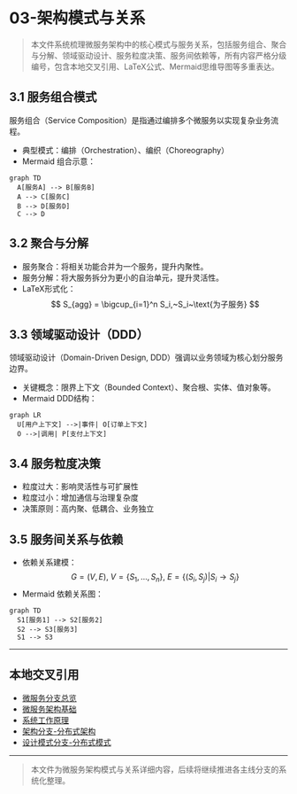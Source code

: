 # 03-架构模式与关系

> 本文件系统梳理微服务架构中的核心模式与服务关系，包括服务组合、聚合与分解、领域驱动设计、服务粒度决策、服务间依赖等，所有内容严格分级编号，包含本地交叉引用、LaTeX公式、Mermaid思维导图等多重表达。

## 3.1 服务组合模式

服务组合（Service Composition）是指通过编排多个微服务以实现复杂业务流程。

- 典型模式：编排（Orchestration）、编织（Choreography）
- Mermaid 组合示意：

```mermaid
graph TD
  A[服务A] --> B[服务B]
  A --> C[服务C]
  B --> D[服务D]
  C --> D
```

## 3.2 聚合与分解

- 服务聚合：将相关功能合并为一个服务，提升内聚性。
- 服务分解：将大服务拆分为更小的自治单元，提升灵活性。
- LaTeX形式化：
  $$
  S_{agg} = \bigcup_{i=1}^n S_i,~S_i~\text{为子服务}
  $$

## 3.3 领域驱动设计（DDD）

领域驱动设计（Domain-Driven Design, DDD）强调以业务领域为核心划分服务边界。

- 关键概念：限界上下文（Bounded Context）、聚合根、实体、值对象等。
- Mermaid DDD结构：

```mermaid
graph LR
  U[用户上下文] -->|事件| O[订单上下文]
  O -->|调用| P[支付上下文]
```

## 3.4 服务粒度决策

- 粒度过大：影响灵活性与可扩展性
- 粒度过小：增加通信与治理复杂度
- 决策原则：高内聚、低耦合、业务独立

## 3.5 服务间关系与依赖

- 依赖关系建模：
  $$
  G = (V, E),~V=\{S_1,\ldots,S_n\},~E=\{(S_i,S_j)|S_i\to S_j\}
  $$
- Mermaid 依赖关系图：

```mermaid
graph TD
  S1[服务1] --> S2[服务2]
  S2 --> S3[服务3]
  S1 --> S3
```

---

## 本地交叉引用

- [微服务分支总览](./00-Overview.md)
- [微服务架构基础](./01-Basics.md)
- [系统工作原理](./02-Principles.md)
- [架构分支-分布式架构](../Architecture/01-DistributedMicroservices.md)
- [设计模式分支-分布式模式](../DesignPattern/03-Distributed.md)

---

> 本文件为微服务架构模式与关系详细内容，后续将继续推进各主线分支的系统化整理。
